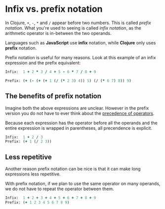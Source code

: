 # Infix vs. prefix notation

In Clojure, `+`, `-`, `*` and `/` appear before two numbers. This is called _prefix notation_. What you're used to seeing is called _infix notation_, as the arithmetic operator is in-between the two operands.

Languages such as **JavaScript** use **infix** notation, while **Clojure** only uses **prefix** notation.

Prefix notation is useful for many reasons. Look at this example of an infix expression and the prefix equivalent:

```clojure
Infix:  1 + 2 * 3 / 4 + 5 - 6 * 7 / 8 + 9

Prefix: (+ (- (+ (+ 1 (/ (* 2 3) 4)) 5) (/ (* 6 7) 8)) 9)
```

## The benefits of prefix notation

Imagine both the above expressions are unclear.  However in the prefix version you do not have to ever think about the [precedence of operators](https://en.wikipedia.org/wiki/Order_of_operations).

Because each expression has the operator before all the operands and the entire expression is wrapped in parentheses, all precendence is explicit.

```clojure
Infix:  1 + 2 / 3
Prefix: (+ 1 (/ 2 3))
```

## Less repetitive

Another reason prefix notation can be nice is that it can make long
expressions less repetitive.

With prefix notation, if we plan to use the same operator on many
operands, we do not have to repeat the operator between them.

```clojure
Infix:  1 + 2 + 3 + 4 + 5 + 6 + 7 + 8 + 9
Prefix: (+ 1 2 3 4 5 6 7 8 9)
```
